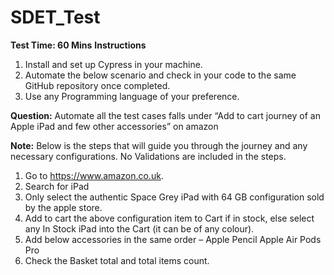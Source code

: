 # SDET_Test


**Test Time: 60 Mins**
**Instructions**

1. Install and set up Cypress in your machine.
2. Automate the below scenario and check in your code to the same GitHub repository once completed.
3. Use any Programming language of your preference.
 
 
**Question:** 
Automate all the test cases falls under “Add to cart journey of an Apple iPad and few other accessories” on amazon
 
 
**Note:** Below is the steps that will guide you through the journey and any necessary configurations. No Validations are included in the steps.

1. Go to https://www.amazon.co.uk.
2. Search for iPad
3. Only select the authentic Space Grey iPad with 64 GB configuration sold by the apple store.
4. Add to cart the above configuration item to Cart if in stock, else select any In Stock iPad into the Cart (it can be of any colour).
5. Add below accessories in the same order –
	 Apple Pencil
	 Apple Air Pods Pro
6. Check the Basket total and total items count.
 
 

